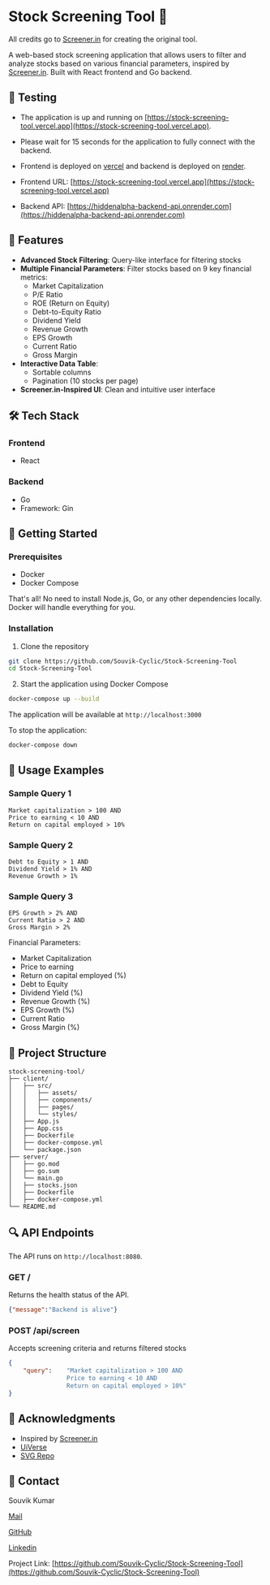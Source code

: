# Stock Screening Tool 🚀

All credits go to [Screener.in](https://www.screener.in) for creating the original tool.

A web-based stock screening application that allows users to filter and analyze stocks based on various financial parameters, inspired by [Screener.in](https://www.screener.in). Built with React frontend and Go backend.

## 🧪 Testing
- The application is up and running on [https://stock-screening-tool.vercel.app](https://stock-screening-tool.vercel.app).

- Please wait for 15 seconds for the application to fully connect with the backend.

- Frontend is deployed on [vercel](https://vercel.com/) and backend is deployed on [render](https://render.com/).

- Frontend URL: [https://stock-screening-tool.vercel.app](https://stock-screening-tool.vercel.app)

- Backend API: [https://hiddenalpha-backend-api.onrender.com](https://hiddenalpha-backend-api.onrender.com)

## 📌 Features

- **Advanced Stock Filtering**: Query-like interface for filtering stocks
- **Multiple Financial Parameters**: Filter stocks based on 9 key financial metrics:
  - Market Capitalization
  - P/E Ratio
  - ROE (Return on Equity)
  - Debt-to-Equity Ratio
  - Dividend Yield
  - Revenue Growth
  - EPS Growth
  - Current Ratio
  - Gross Margin
- **Interactive Data Table**: 
  - Sortable columns
  - Pagination (10 stocks per page)
- **Screener.in-Inspired UI**: Clean and intuitive user interface

## 🛠️ Tech Stack

### Frontend
- React

### Backend
- Go
- Framework: Gin

## 🚀 Getting Started

### Prerequisites
- Docker
- Docker Compose

That's all! No need to install Node.js, Go, or any other dependencies locally. Docker will handle everything for you.

### Installation

1. Clone the repository
```bash
git clone https://github.com/Souvik-Cyclic/Stock-Screening-Tool
cd Stock-Screening-Tool
```

2. Start the application using Docker Compose
```bash
docker-compose up --build
```
The application will be available at `http://localhost:3000`

To stop the application:
```bash
docker-compose down
```

## 🎯 Usage Examples

### Sample Query 1
```
Market capitalization > 100 AND
Price to earning < 10 AND
Return on capital employed > 10%
```

### Sample Query 2
```
Debt to Equity > 1 AND
Dividend Yield > 1% AND
Revenue Growth > 1%
```

### Sample Query 3
```
EPS Growth > 2% AND
Current Ratio > 2 AND
Gross Margin > 2%
```

Financial Parameters: 
- Market Capitalization
- Price to earning 
- Return on capital employed (%)
- Debt to Equity
- Dividend Yield (%)
- Revenue Growth (%)
- EPS Growth (%)
- Current Ratio
- Gross Margin (%)

## 📁 Project Structure
```
stock-screening-tool/
├── client/
│   ├── src/
│   │   ├── assets/
│   │   ├── components/
│   │   ├── pages/
│   │   └── styles/
│   ├── App.js
│   ├── App.css
│   ├── Dockerfile
│   ├── docker-compose.yml
│   └── package.json
├── server/
│   ├── go.mod
│   ├── go.sum
│   └── main.go
│   ├── stocks.json
│   ├── Dockerfile
│   ├── docker-compose.yml
└── README.md
```

## 🔍 API Endpoints

The API runs on `http://localhost:8080`.

### GET /
Returns the health status of the API.
```json
{"message":"Backend is alive"}
```

### POST /api/screen
Accepts screening criteria and returns filtered stocks
```json
{
	"query":    "Market capitalization > 100 AND
                Price to earning < 10 AND
                Return on capital employed > 10%" 
}
```

## 🙏 Acknowledgments
- Inspired by [Screener.in](https://www.screener.in)
- [UiVerse](https://uiverse.io/satyamchaudharydev/plastic-bobcat-37)
- [SVG Repo](https://www.svgrepo.com/)

## 📧 Contact
Souvik Kumar 

[Mail](mailto:souvik.cyc@gmail.com) 

[GitHub](https://github.com/Souvik-Cyclic) 

[Linkedin](https://www.linkedin.com/in/Souvik-Cyclic/)

Project Link: [https://github.com/Souvik-Cyclic/Stock-Screening-Tool](https://github.com/Souvik-Cyclic/Stock-Screening-Tool)